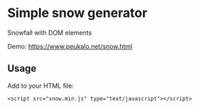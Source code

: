 # Simple snow generator
Snowfall with DOM elements

Demo: https://www.peukalo.net/snow.html

## Usage
Add to your HTML file: 
```     
<script src="snow.min.js" type="text/javascript"></script>
```